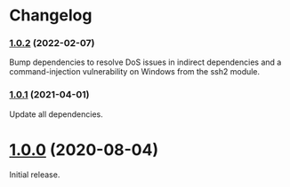 # Changelog

### [1.0.2](https://github.com/shaka-project/generic-webdriver-server/compare/chromeos-webdriver-server-v1.0.1...chromeos-webdriver-server-v1.0.2) (2022-02-07)

Bump dependencies to resolve DoS issues in indirect dependencies and a
command-injection vulnerability on Windows from the ssh2 module.

### [1.0.1](https://github.com/shaka-project/generic-webdriver-server/compare/chromeos-webdriver-server-v1.0.0...chromeos-webdriver-server-v1.0.1) (2021-04-01)

Update all dependencies.

# [1.0.0](https://github.com/shaka-project/generic-webdriver-server/commit/72100d7dffb4997d47360d5f0d81ae1409d6200b) (2020-08-04)

Initial release.
